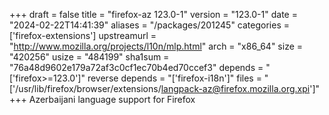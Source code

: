 +++
draft = false
title = "firefox-az 123.0-1"
version = "123.0-1"
date = "2024-02-22T14:41:39"
aliases = "/packages/201245"
categories = ['firefox-extensions']
upstreamurl = "http://www.mozilla.org/projects/l10n/mlp.html"
arch = "x86_64"
size = "420256"
usize = "484199"
sha1sum = "76a48d9602e179a72af3c0cf1ec70b4ed70ccef3"
depends = "['firefox>=123.0']"
reverse depends = "['firefox-i18n']"
files = "['/usr/lib/firefox/browser/extensions/langpack-az@firefox.mozilla.org.xpi']"
+++
Azerbaijani language support for Firefox